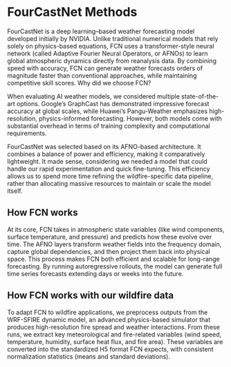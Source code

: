 
# FourCastNet Methods

FourCastNet is a deep learning–based weather forecasting model developed initially by NVIDIA. Unlike traditional numerical models that rely solely on physics-based equations, FCN uses a transformer-style neural network (called Adaptive Fourier Neural Operators, or AFNOs) to learn global atmospheric dynamics directly from reanalysis data. By combining speed with accuracy, FCN can generate weather forecasts orders of magnitude faster than conventional approaches, while maintaining competitive skill scores.
Why did we choose FCN?

When evaluating AI weather models, we considered multiple state-of-the-art options. Google’s GraphCast has demonstrated impressive forecast accuracy at global scales, while Huawei’s Pangu-Weather emphasizes high-resolution, physics-informed forecasting. However, both models come with substantial overhead in terms of training complexity and computational requirements. 

FourCastNet was selected based on its AFNO-based architecture. It combines a balance of power and efficiency, making it comparatively lightweight. It made sense, considering we needed a model that could handle our rapid experimentation and quick fine-tuning. This efficiency allows us to spend more time refining the wildfire-specific data pipeline, rather than allocating massive resources to maintain or scale the model itself.

## How FCN works

At its core, FCN takes in atmospheric state variables (like wind components, surface temperature, and pressure) and predicts how these evolve over time. The AFNO layers transform weather fields into the frequency domain, capture global dependencies, and then project them back into physical space. This process makes FCN both efficient and scalable for long-range forecasting. By running autoregressive rollouts, the model can generate full time series forecasts extending days or weeks into the future.
## How FCN works with our wildfire data

To adapt FCN to wildfire applications, we preprocess outputs from the WRF-SFIRE dynamic model, an advanced physics-based simulator that produces high-resolution fire spread and weather interactions. From these runs, we extract key meteorological and fire-related variables (wind speed, temperature, humidity, surface heat flux, and fire area). These variables are converted into the standardized H5 format FCN expects, with consistent normalization statistics (means and standard deviations).